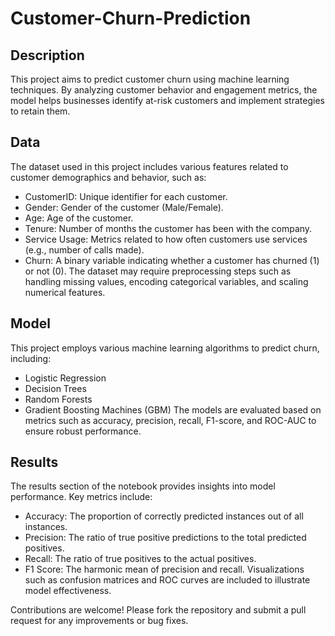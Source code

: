 # Customer-Churn-Prediction

## Description
This project aims to predict customer churn using machine learning techniques. By analyzing customer behavior and engagement metrics, the model helps businesses identify at-risk customers and implement strategies to retain them.


## Data
The dataset used in this project includes various features related to customer demographics and behavior, such as:
- CustomerID: Unique identifier for each customer.
- Gender: Gender of the customer (Male/Female).
- Age: Age of the customer.
- Tenure: Number of months the customer has been with the company.
- Service Usage: Metrics related to how often customers use services (e.g., number of calls made).
- Churn: A binary variable indicating whether a customer has churned (1) or not (0).
  The dataset may require preprocessing steps such as handling missing values, encoding categorical variables, and scaling numerical features.


## Model
This project employs various machine learning algorithms to predict churn, including:
- Logistic Regression
- Decision Trees
- Random Forests
- Gradient Boosting Machines (GBM)
  The models are evaluated based on metrics such as accuracy, precision, recall, F1-score, and ROC-AUC to ensure robust performance.


## Results
The results section of the notebook provides insights into model performance. Key metrics include:
- Accuracy: The proportion of correctly predicted instances out of all instances.
- Precision: The ratio of true positive predictions to the total predicted positives.
- Recall: The ratio of true positives to the actual positives.
- F1 Score: The harmonic mean of precision and recall.
Visualizations such as confusion matrices and ROC curves are included to illustrate model effectiveness.


Contributions are welcome! Please fork the repository and submit a pull request for any improvements or bug fixes.
